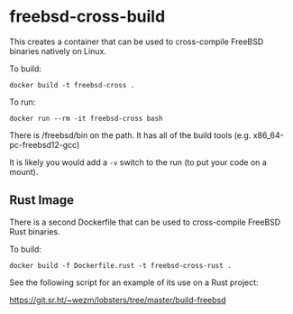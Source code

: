 # freebsd-cross-build

This creates a container that can be used to cross-compile FreeBSD binaries
natively on Linux.

To build:

    docker build -t freebsd-cross .

To run:

    docker run --rm -it freebsd-cross bash

There is /freebsd/bin on the path. It has all of the build
tools (e.g. x86_64-pc-freebsd12-gcc)

It is likely you would add a `-v` switch to the run (to put your
code on a mount).

## Rust Image

There is a second Dockerfile that can be used to cross-compile FreeBSD
Rust binaries.

To build:

    docker build -f Dockerfile.rust -t freebsd-cross-rust .

See the following script for an example of its use on a Rust project:

<https://git.sr.ht/~wezm/lobsters/tree/master/build-freebsd>

